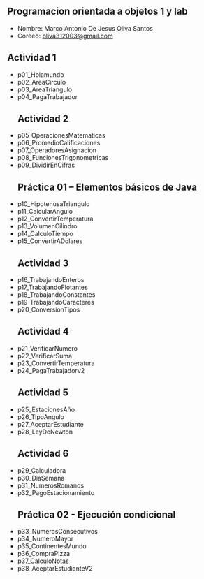 ## Programacion orientada a objetos 1 y lab 

- Nombre: Marco Antonio De Jesus Oliva Santos
- Coreeo: oliva312003@gmail.com

## Actividad 1 
- p01_Holamundo
- p02_AreaCirculo
- p03_AreaTriangulo
- p04_PagaTrabajador
    ## Actividad 2 
- p05_OperacionesMatematicas
- p06_PromedioCalificaciones
- p07_OperadoresAsignacion
- p08_FuncionesTrigonometricas
- p09_DividirEnCifras
    ## Práctica 01 – Elementos básicos de Java
- p10_HipotenusaTriangulo
- p11_CalcularAngulo 
- p12_ConvertirTemperatura
- p13_VolumenCilindro
- p14_CalculoTiempo
- p15_ConvertirADolares
    ## Actividad 3 
- p16_TrabajandoEnteros
- p17_TrabajandoFlotantes
- p18_TrabajandoConstantes
- p19-TrabajandoCaracteres
- p20_ConversionTipos
    ## Actividad 4
- p21_VerificarNumero
- p22_VerificarSuma
- p23_ConvertirTemperatura
- p24_PagaTrabajadorv2
    ## Actividad 5
- p25_EstacionesAño
- p26_TipoAngulo
- p27_AceptarEstudiante
- p28_LeyDeNewton
    ## Actividad 6
- p29_Calculadora
- p30_DiaSemana
- p31_NumerosRomanos
- p32_PagoEstacionamiento
    ## Práctica 02 - Ejecución condicional
- p33_NumerosConsecutivos
- p34_NumeroMayor
- p35_ContinentesMundo
- p36_CompraPizza
- p37_CalculoNotas
- p38_AceptarEstudianteV2
